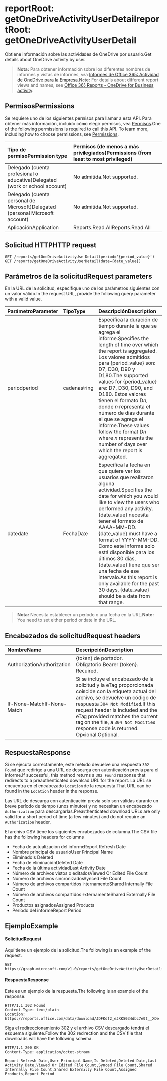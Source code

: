 # <a name="reportroot-getonedriveactivityuserdetail"></a><span data-ttu-id="3407d-101">reportRoot: getOneDriveActivityUserDetail</span><span class="sxs-lookup"><span data-stu-id="3407d-101">reportRoot: getOneDriveActivityUserDetail</span></span>

<span data-ttu-id="3407d-102">Obtiene información sobre las actividades de OneDrive por usuario.</span><span class="sxs-lookup"><span data-stu-id="3407d-102">Get details about OneDrive activity by user.</span></span>

> <span data-ttu-id="3407d-103">**Nota:** Para obtener información sobre los diferentes nombres de informes y vistas de informes, vea [Informes de Office 365: Actividad de OneDrive para la Empresa](https://support.office.com/client/OneDrive-for-Business-user-activity-8bbe4bf8-221b-46d6-99a5-2fb3c8ef9353).</span><span class="sxs-lookup"><span data-stu-id="3407d-103">**Note:** For details about different report views and names, see [Office 365 Reports - OneDrive for Business activity](https://support.office.com/client/OneDrive-for-Business-user-activity-8bbe4bf8-221b-46d6-99a5-2fb3c8ef9353).</span></span>

## <a name="permissions"></a><span data-ttu-id="3407d-104">Permisos</span><span class="sxs-lookup"><span data-stu-id="3407d-104">Permissions</span></span>

<span data-ttu-id="3407d-p101">Se requiere uno de los siguientes permisos para llamar a esta API. Para obtener más información, incluido cómo elegir permisos, vea [Permisos](../../../concepts/permissions_reference.md).</span><span class="sxs-lookup"><span data-stu-id="3407d-p101">One of the following permissions is required to call this API. To learn more, including how to choose permissions, see [Permissions](../../../concepts/permissions_reference.md).</span></span>

| <span data-ttu-id="3407d-107">Tipo de permiso</span><span class="sxs-lookup"><span data-stu-id="3407d-107">Permission type</span></span>                        | <span data-ttu-id="3407d-108">Permisos (de menos a más privilegiados)</span><span class="sxs-lookup"><span data-stu-id="3407d-108">Permissions (from least to most privileged)</span></span> |
| :------------------------------------- | :--------------------------------------- |
| <span data-ttu-id="3407d-109">Delegado (cuenta profesional o educativa)</span><span class="sxs-lookup"><span data-stu-id="3407d-109">Delegated (work or school account)</span></span>     | <span data-ttu-id="3407d-110">No admitida.</span><span class="sxs-lookup"><span data-stu-id="3407d-110">Not supported.</span></span>                           |
| <span data-ttu-id="3407d-111">Delegado (cuenta personal de Microsoft)</span><span class="sxs-lookup"><span data-stu-id="3407d-111">Delegated (personal Microsoft account)</span></span> | <span data-ttu-id="3407d-112">No admitida.</span><span class="sxs-lookup"><span data-stu-id="3407d-112">Not supported.</span></span>                           |
| <span data-ttu-id="3407d-113">Aplicación</span><span class="sxs-lookup"><span data-stu-id="3407d-113">Application</span></span>                            | <span data-ttu-id="3407d-114">Reports.Read.All</span><span class="sxs-lookup"><span data-stu-id="3407d-114">Reports.Read.All</span></span>                         |

## <a name="http-request"></a><span data-ttu-id="3407d-115">Solicitud HTTP</span><span class="sxs-lookup"><span data-stu-id="3407d-115">HTTP request</span></span>

<!-- { "blockType": "ignored" } --> 

```http
GET /reports/getOneDriveActivityUserDetail(period='{period_value}')
GET /reports/getOneDriveActivityUserDetail(date={date_value})
```

## <a name="request-parameters"></a><span data-ttu-id="3407d-116">Parámetros de la solicitud</span><span class="sxs-lookup"><span data-stu-id="3407d-116">Request parameters</span></span>

<span data-ttu-id="3407d-117">En la URL de la solicitud, especifique uno de los parámetros siguientes con un valor válido.</span><span class="sxs-lookup"><span data-stu-id="3407d-117">In the request URL, provide the following query parameter with a valid value.</span></span>

| <span data-ttu-id="3407d-118">Parámetro</span><span class="sxs-lookup"><span data-stu-id="3407d-118">Parameter</span></span> | <span data-ttu-id="3407d-119">Tipo</span><span class="sxs-lookup"><span data-stu-id="3407d-119">Type</span></span>   | <span data-ttu-id="3407d-120">Descripción</span><span class="sxs-lookup"><span data-stu-id="3407d-120">Description</span></span>                              |
| :-------- | :----- | :--------------------------------------- |
| <span data-ttu-id="3407d-121">period</span><span class="sxs-lookup"><span data-stu-id="3407d-121">period</span></span>    | <span data-ttu-id="3407d-122">cadena</span><span class="sxs-lookup"><span data-stu-id="3407d-122">string</span></span> | <span data-ttu-id="3407d-123">Especifica la duración de tiempo durante la que se agrega el informe.</span><span class="sxs-lookup"><span data-stu-id="3407d-123">Specifies the length of time over which the report is aggregated.</span></span> <span data-ttu-id="3407d-124">Los valores admitidos para {period_value} son: D7, D30, D90 y D180.</span><span class="sxs-lookup"><span data-stu-id="3407d-124">The supported values for {period_value} are: D7, D30, D90, and D180.</span></span> <span data-ttu-id="3407d-125">Estos valores tienen el formato D*n*, donde *n* representa el número de días durante el que se agrega el informe.</span><span class="sxs-lookup"><span data-stu-id="3407d-125">These values follow the format D*n* where *n* represents the number of days over which the report is aggregated.</span></span> |
| <span data-ttu-id="3407d-126">date</span><span class="sxs-lookup"><span data-stu-id="3407d-126">date</span></span>      | <span data-ttu-id="3407d-127">Fecha</span><span class="sxs-lookup"><span data-stu-id="3407d-127">Date</span></span>   | <span data-ttu-id="3407d-128">Especifica la fecha en que quiere ver los usuarios que realizaron alguna actividad.</span><span class="sxs-lookup"><span data-stu-id="3407d-128">Specifies the date for which you would like to view the users who performed any activity.</span></span> <span data-ttu-id="3407d-129">{date_value} necesita tener el formato de AAAA-MM-DD.</span><span class="sxs-lookup"><span data-stu-id="3407d-129">{date_value} must have a format of YYYY-MM-DD.</span></span> <span data-ttu-id="3407d-130">Como este informe solo está disponible para los últimos 30 días, {date_value} tiene que ser una fecha de ese intervalo.</span><span class="sxs-lookup"><span data-stu-id="3407d-130">As this report is only available for the past 30 days, {date_value} should be a date from that range.</span></span> |

> <span data-ttu-id="3407d-131">**Nota:** Necesita establecer un período o una fecha en la URL.</span><span class="sxs-lookup"><span data-stu-id="3407d-131">**Note:** You need to set either period or date in the URL.</span></span>

## <a name="request-headers"></a><span data-ttu-id="3407d-132">Encabezados de solicitud</span><span class="sxs-lookup"><span data-stu-id="3407d-132">Request headers</span></span>

| <span data-ttu-id="3407d-133">Nombre</span><span class="sxs-lookup"><span data-stu-id="3407d-133">Name</span></span>          | <span data-ttu-id="3407d-134">Descripción</span><span class="sxs-lookup"><span data-stu-id="3407d-134">Description</span></span>                              |
| :------------ | :--------------------------------------- |
| <span data-ttu-id="3407d-135">Authorization</span><span class="sxs-lookup"><span data-stu-id="3407d-135">Authorization</span></span> | <span data-ttu-id="3407d-p104">{token} de portador. Obligatorio.</span><span class="sxs-lookup"><span data-stu-id="3407d-p104">Bearer {token}. Required.</span></span>                |
| <span data-ttu-id="3407d-138">If-None-Match</span><span class="sxs-lookup"><span data-stu-id="3407d-138">If-None-Match</span></span> | <span data-ttu-id="3407d-139">Si se incluye el encabezado de la solicitud y la eTag proporcionada coincide con la etiqueta actual del archivo, se devuelve un código de respuesta `304 Not Modified`.</span><span class="sxs-lookup"><span data-stu-id="3407d-139">If this request header is included and the eTag provided matches the current tag on the file, a `304 Not Modified` response code is returned.</span></span> <span data-ttu-id="3407d-140">Opcional.</span><span class="sxs-lookup"><span data-stu-id="3407d-140">Optional.</span></span> |

## <a name="response"></a><span data-ttu-id="3407d-141">Respuesta</span><span class="sxs-lookup"><span data-stu-id="3407d-141">Response</span></span>

<span data-ttu-id="3407d-142">Si se ejecuta correctamente, este método devuelve una respuesta `302 Found` que redirige a una URL de descarga con autenticación previa para el informe.</span><span class="sxs-lookup"><span data-stu-id="3407d-142">If successful, this method returns a `302 Found` response that redirects to a preauthenticated download URL for the report.</span></span> <span data-ttu-id="3407d-143">La URL se encuentra en el encabezado `Location` de la respuesta.</span><span class="sxs-lookup"><span data-stu-id="3407d-143">That URL can be found in the `Location` header in the response.</span></span>

<span data-ttu-id="3407d-144">Las URL de descarga con autenticación previa solo son válidas durante un breve período de tiempo (unos minutos) y no necesitan un encabezado `Authorization` para descargarlas.</span><span class="sxs-lookup"><span data-stu-id="3407d-144">Preauthenticated download URLs are only valid for a short period of time (a few minutes) and do not require an `Authorization` header.</span></span>

<span data-ttu-id="3407d-145">El archivo CSV tiene los siguientes encabezados de columna.</span><span class="sxs-lookup"><span data-stu-id="3407d-145">The CSV file has the following headers for columns.</span></span>

- <span data-ttu-id="3407d-146">Fecha de actualización del informe</span><span class="sxs-lookup"><span data-stu-id="3407d-146">Report Refresh Date</span></span>
- <span data-ttu-id="3407d-147">Nombre principal de usuario</span><span class="sxs-lookup"><span data-stu-id="3407d-147">User Principal Name</span></span>
- <span data-ttu-id="3407d-148">Eliminado</span><span class="sxs-lookup"><span data-stu-id="3407d-148">Is Deleted</span></span>
- <span data-ttu-id="3407d-149">Fecha de eliminación</span><span class="sxs-lookup"><span data-stu-id="3407d-149">Deleted Date</span></span>
- <span data-ttu-id="3407d-150">Fecha de la última actividad</span><span class="sxs-lookup"><span data-stu-id="3407d-150">Last Activity Date</span></span>
- <span data-ttu-id="3407d-151">Número de archivos vistos o editados</span><span class="sxs-lookup"><span data-stu-id="3407d-151">Viewed Or Edited File Count</span></span>
- <span data-ttu-id="3407d-152">Número de archivos sincronizados</span><span class="sxs-lookup"><span data-stu-id="3407d-152">Synced File Count</span></span>
- <span data-ttu-id="3407d-153">Número de archivos compartidos internamente</span><span class="sxs-lookup"><span data-stu-id="3407d-153">Shared Internally File Count</span></span>
- <span data-ttu-id="3407d-154">Número de archivos compartidos externamente</span><span class="sxs-lookup"><span data-stu-id="3407d-154">Shared Externally File Count</span></span>
- <span data-ttu-id="3407d-155">Productos asignados</span><span class="sxs-lookup"><span data-stu-id="3407d-155">Assigned Products</span></span>
- <span data-ttu-id="3407d-156">Período del informe</span><span class="sxs-lookup"><span data-stu-id="3407d-156">Report Period</span></span>

## <a name="example"></a><span data-ttu-id="3407d-157">Ejemplo</span><span class="sxs-lookup"><span data-stu-id="3407d-157">Example</span></span>

#### <a name="request"></a><span data-ttu-id="3407d-158">Solicitud</span><span class="sxs-lookup"><span data-stu-id="3407d-158">Request</span></span>

<span data-ttu-id="3407d-159">Aquí tiene un ejemplo de la solicitud.</span><span class="sxs-lookup"><span data-stu-id="3407d-159">The following is an example of the request.</span></span>

<!-- {
  "blockType": "request",
  "name": "reportroot_getonedriveactivityuserdetail"
}-->

```http
GET https://graph.microsoft.com/v1.0/reports/getOneDriveActivityUserDetail(period='D7')
```

#### <a name="response"></a><span data-ttu-id="3407d-160">Respuesta</span><span class="sxs-lookup"><span data-stu-id="3407d-160">Response</span></span>

<span data-ttu-id="3407d-161">Este es un ejemplo de la respuesta.</span><span class="sxs-lookup"><span data-stu-id="3407d-161">The following is an example of the response.</span></span>

<!-- { "blockType": "ignored" } --> 

```http
HTTP/1.1 302 Found
Content-Type: text/plain
Location: https://reports.office.com/data/download/JDFKdf2_eJXKS034dbc7e0t__XDe
```

<span data-ttu-id="3407d-162">Siga el redireccionamiento 302 y el archivo CSV descargado tendrá el esquema siguiente.</span><span class="sxs-lookup"><span data-stu-id="3407d-162">Follow the 302 redirection and the CSV file that downloads will have the following schema.</span></span>

<!-- {
  "blockType": "response",
  "truncated": true,
  "@odata.type": "stream"
} -->

```http
HTTP/1.1 200 OK
Content-Type: application/octet-stream

Report Refresh Date,User Principal Name,Is Deleted,Deleted Date,Last Activity Date,Viewed Or Edited File Count,Synced File Count,Shared Internally File Count,Shared Externally File Count,Assigned Products,Report Period
```
